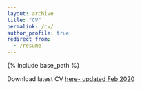 ```yaml
---
layout: archive
title: "CV"
permalink: /cv/
author_profile: true
redirect_from:
  - /resume
---
```


{% include base_path %}

Download latest CV [here- updated Feb 2020](http://NatyaHans.github.io/files/NatyaHans_CV_2020feb.pdf)
